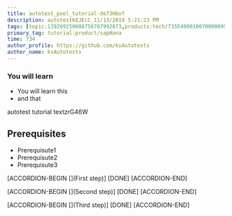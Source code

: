 ```yaml
---
title: autotest_pool_tutorial-de73Hbof
description: autotest68JEcC_11/13/2019 5:21:23 PM
tags: [topic:139269250608756787992873,products:tech/73554900100700000996,tutorial:experience/advanced]
primary_tag: tutorial:product/sapHana
time: 734
author_profile: https://github.com/ksAutotests
author_name: ksAutotests
---
```

### You will learn
- You will learn this
- and that

autotest tutorial textzrG46W

## Prerequisites
- Prerequisute1
- Prerequisute2
- Prerequisute3

[ACCORDION-BEGIN [](First step)]
[DONE]
[ACCORDION-END]

[ACCORDION-BEGIN [](Second step)]
[DONE]
[ACCORDION-END]

[ACCORDION-BEGIN [](Third step)]
[DONE]
[ACCORDION-END]

